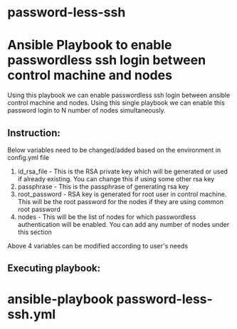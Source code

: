 # password-less-ssh
# Ansible Playbook to enable passwordless ssh login between control machine and nodes

Using this playbook we can enable passwordless ssh login between ansible control machine and nodes. Using this single playbook we can enable this password login to N number of nodes simultaneously.

Instruction:
------------

Below variables need to be changed/added based on the environment in config.yml file

1. id_rsa_file - This is the RSA private key which will be generated or used if already existing. You can change this if using some other rsa key
2. passphrase - This is the passphrase of generating rsa key
3. root_password - RSA key is generated for root user in control machine. This will be the root password for the nodes if they are using common root password
4. nodes - This will be the list of nodes for which passwordless authentication will be enabled. You can add any number of nodes under this section

Above 4 variables can be modified according to user's needs

Executing playbook:
-------------------

# ansible-playbook password-less-ssh.yml
